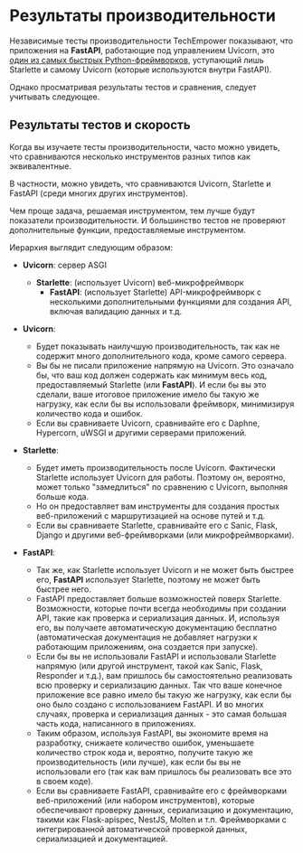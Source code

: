 # Результаты производительности

Независимые тесты производительности TechEmpower показывают, что приложения на **FastAPI**, работающие под управлением Uvicorn, это <a href="https://www.techempower.com/benchmarks/#section=test&runid=7464e520-0dc2-473d-bd34-dbdfd7e85911&hw=ph&test=query&l=zijzen-7" class="external-link" target="_blank">один из самых быстрых Python-фреймворков</a>, уступающий лишь Starlette и самому Uvicorn (которые используются внутри FastAPI).

Однако просматривая результаты тестов и сравнения, следует учитывать следующее.

## Результаты тестов и скорость

Когда вы изучаете тесты производительности, часто можно увидеть, что сравниваются несколько инструментов разных типов как эквивалентные.

В частности, можно увидеть, что сравниваются Uvicorn, Starlette и FastAPI (среди многих других инструментов).

Чем проще задача, решаемая инструментом, тем лучше будут показатели производительности. И большинство тестов не проверяют дополнительные функции, предоставляемые инструментом.

Иерархия выглядит следующим образом:

* **Uvicorn**: сервер ASGI
    * **Starlette**: (использует Uvicorn) веб-микрофреймворк
        * **FastAPI**: (использует Starlette) API-микрофреймворк с несколькими дополнительными функциями для создания API, включая валидацию данных и т.д.

* **Uvicorn**:
    * Будет показывать наилучшую производительность, так как не содержит много дополнительного кода, кроме самого сервера.
    * Вы бы не писали приложение напрямую на Uvicorn. Это означало бы, что ваш код должен содержать как минимум весь код, предоставляемый Starlette (или **FastAPI**). И если бы вы это сделали, ваше итоговое приложение имело бы такую же нагрузку, как если бы вы использовали фреймворк, минимизируя количество кода и ошибок.
    * Если вы сравниваете Uvicorn, сравнивайте его с Daphne, Hypercorn, uWSGI и другими серверами приложений.

* **Starlette**:
    * Будет иметь производительность после Uvicorn. Фактически Starlette использует Uvicorn для работы. Поэтому он, вероятно, может только "замедлиться" по сравнению с Uvicorn, выполняя больше кода.
    * Но он предоставляет вам инструменты для создания простых веб-приложений с маршрутизацией на основе путей и т.д.
    * Если вы сравниваете Starlette, сравнивайте его с Sanic, Flask, Django и другими веб-фреймворками (или микрофреймворками).

* **FastAPI**:
    * Так же, как Starlette использует Uvicorn и не может быть быстрее его, **FastAPI** использует Starlette, поэтому не может быть быстрее него.
    * FastAPI предоставляет больше возможностей поверх Starlette. Возможности, которые почти всегда необходимы при создании API, такие как проверка и сериализация данных. И, используя его, вы получаете автоматическую документацию бесплатно (автоматическая документация не добавляет нагрузки к работающим приложениям, она создается при запуске).
    * Если бы вы не использовали FastAPI и использовали Starlette напрямую (или другой инструмент, такой как Sanic, Flask, Responder и т.д.), вам пришлось бы самостоятельно реализовать всю проверку и сериализацию данных. Так что ваше конечное приложение все равно имело бы такую же нагрузку, как если бы оно было создано с использованием FastAPI. И во многих случаях, проверка и сериализация данных - это самая большая часть кода, написанного в приложениях.
    * Таким образом, используя FastAPI, вы экономите время на разработку, снижаете количество ошибок, уменьшаете количество строк кода и, вероятно, получите такую же производительность (или лучше), как если бы вы не использовали его (так как вам пришлось бы реализовать все это в своем коде).
    * Если вы сравниваете FastAPI, сравнивайте его с фреймворками веб-приложений (или набором инструментов), которые обеспечивают проверку данных, сериализацию и документацию, такими как Flask-apispec, NestJS, Molten и т.п. Фреймворками с интегрированной автоматической проверкой данных, сериализацией и документацией.
